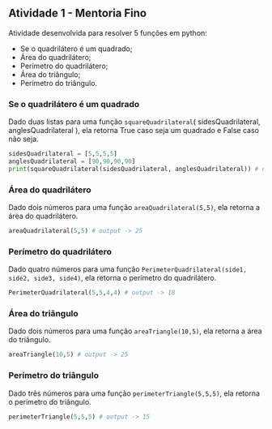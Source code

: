 
## Atividade 1 - Mentoria Fino
Atividade desenvolvida para resolver 5 funções em python:
- Se o quadrilátero é um quadrado;
- Área do quadrilátero;
- Perímetro do quadrilátero;
- Área do triângulo;
- Perímetro do triângulo.

### Se o quadrilátero é um quadrado
Dado duas listas para uma função `squareQuadrilateral`( sidesQuadrilateral, anglesQuadrilateral ), ela retorna True caso seja um quadrado e False caso não seja.
```python
sidesQuadrilateral = [5,5,5,5]
anglesQuadrilateral = [90,90,90,90]
print(squareQuadrilateral(sidesQuadrilateral, anglesQuadrilateral)) # output -> True
```

### Área do quadrilátero
Dado dois números para uma função `areaQuadrilateral(5,5)`, ela retorna a área do quadrilátero.
```python
areaQuadrilateral(5,5) # output -> 25
```

### Perímetro do quadrilátero
Dado quatro números para uma função `PerimeterQuadrilateral(side1, side2, side3, side4)`, ela retorna o perímetro do quadrilátero.
```python
PerimeterQuadrilateral(5,5,4,4) # output -> 18
```

### Área do triângulo
Dado dois números para uma função `areaTriangle(10,5)`, ela retorna a área do triângulo.
```python
areaTriangle(10,5) # output -> 25
```

### Perímetro do triângulo
Dado três números para uma função `perimeterTriangle(5,5,5)`, ela retorna o perímetro do triângulo.
```python
perimeterTriangle(5,5,5) # output -> 15
```

